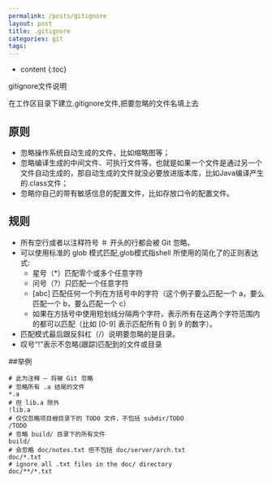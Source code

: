 ```yaml
---
permalink: /posts/gitignore
layout: post
title: .gitignore
categories: git
tags:
---
```


* content
{:toc}

gitignore文件说明




在工作区目录下建立.gitignore文件,把要忽略的文件名填上去

## 原则

* 忽略操作系统自动生成的文件，比如缩略图等；
* 忽略编译生成的中间文件、可执行文件等，也就是如果一个文件是通过另一个文件自动生成的，那自动生成的文件就没必要放进版本库，比如Java编译产生的.class文件；
* 忽略你自己的带有敏感信息的配置文件，比如存放口令的配置文件。

## 规则

* 所有空行或者以注释符号 ＃ 开头的行都会被 Git 忽略。
* 可以使用标准的 glob 模式匹配,glob模式指shell 所使用的简化了的正则表达式:
	* 星号（*）匹配零个或多个任意字符
	* 问号（?）只匹配一个任意字符
	* [abc] 匹配任何一个列在方括号中的字符（这个例子要么匹配一个 a，要么匹配一个 b，要么匹配一个 c）
	* 如果在方括号中使用短划线分隔两个字符，表示所有在这两个字符范围内的都可以匹配（比如 [0-9] 表示匹配所有 0 到 9 的数字）。
* 匹配模式最后跟反斜杠（/）说明要忽略的是目录。
* 叹号“!”表示不忽略(跟踪)匹配到的文件或目录

##举例

	# 此为注释 – 将被 Git 忽略
	# 忽略所有 .a 结尾的文件
	*.a
	# 但 lib.a 除外
	!lib.a
	# 仅仅忽略项目根目录下的 TODO 文件，不包括 subdir/TODO
	/TODO
	# 忽略 build/ 目录下的所有文件
	build/
	# 会忽略 doc/notes.txt 但不包括 doc/server/arch.txt
	doc/*.txt
	# ignore all .txt files in the doc/ directory
	doc/**/*.txt
